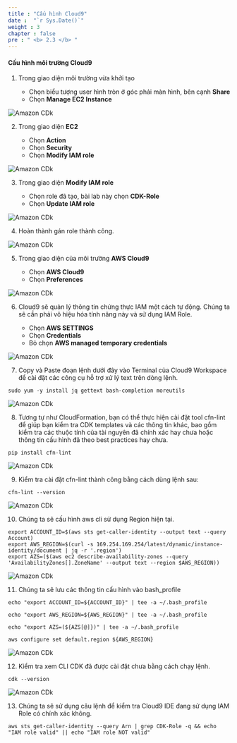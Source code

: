```yaml
---
title : "Cấu hình Cloud9"
date :  "`r Sys.Date()`" 
weight : 3
chapter : false
pre : " <b> 2.3 </b> "
---
```


#### Cấu hình môi trường Cloud9

1. Trong giao diện môi trường vừa khởi tạo

   - Chọn biểu tượng user hình tròn ở góc phải màn hình, bên cạnh **Share**
   - Chọn **Manage EC2 Instance**

![Amazon CDk](/images/2.2-prerequisite/0007.png?featherlight=false&width=90pc)

2. Trong giao diện **EC2**

   - Chọn **Action**
   - Chọn **Security**
   - Chọn **Modify IAM role**

![Amazon CDk](/images/2.2-prerequisite/0008.png?featherlight=false&width=90pc)

3. Trong giao diện **Modify IAM role**

   - Chọn role đã tạo, bài lab này chọn **CDK-Role**
   - Chọn **Update IAM role**

![Amazon CDk](/images/2.2-prerequisite/0009.png?featherlight=false&width=90pc)

4. Hoàn thành gán role thành công.

![Amazon CDk](/images/2.2-prerequisite/00010.png?featherlight=false&width=90pc)

5. Trong giao diện của môi trường **AWS Cloud9**

   - Chọn **AWS Cloud9**
   - Chọn **Preferences**

![Amazon CDk](/images/2.2-prerequisite/00011.png?featherlight=false&width=90pc)

6. Cloud9 sẽ quản lý thông tin chứng thực IAM một cách tự động. Chúng ta sẽ cần phải vô hiệu hóa tính năng này và sử dụng IAM Role.

   - Chọn **AWS SETTINGS**
   - Chọn **Credentials**
   - Bỏ chọn **AWS managed temporary credentials**

![Amazon CDk](/images/2.2-prerequisite/00012.png?featherlight=false&width=90pc)

7. Copy và Paste đoạn lệnh dưới đây vào Terminal của Cloud9 Workspace để cài đặt các công cụ hỗ trợ xử lý text trên dòng lệnh.

```
sudo yum -y install jq gettext bash-completion moreutils
```

![Amazon CDk](/images/2.2-prerequisite/00013.png?featherlight=false&width=90pc)

8. Tương tự như CloudFormation, bạn có thể thực hiện cài đặt tool cfn-lint để giúp bạn kiểm tra CDK templates và các thông tin khác, bao gồm kiểm
tra các thuộc tính của tài nguyên đã chính xác hay chưa hoặc thông tin
cấu hình đã theo best practices hay chưa.

```
pip install cfn-lint
```

![Amazon CDk](/images/2.2-prerequisite/00014.png?featherlight=false&width=90pc)

9. Kiểm tra cài đặt cfn-lint thành công bằng cách dùng lệnh sau:

```
cfn-lint --version
```

![Amazon CDk](/images/2.2-prerequisite/00015.png?featherlight=false&width=90pc)

10. Chúng ta sẽ cấu hình aws cli sử dụng Region hiện tại.

```
export ACCOUNT_ID=$(aws sts get-caller-identity --output text --query Account)
export AWS_REGION=$(curl -s 169.254.169.254/latest/dynamic/instance-identity/document | jq -r '.region')
export AZS=($(aws ec2 describe-availability-zones --query 'AvailabilityZones[].ZoneName' --output text --region $AWS_REGION))
```

![Amazon CDk](/images/2.2-prerequisite/00016.png?featherlight=false&width=90pc)

11. Chúng ta sẽ lưu các thông tin cấu hình vào bash_profile

```
echo "export ACCOUNT_ID=${ACCOUNT_ID}" | tee -a ~/.bash_profile 

echo "export AWS_REGION=${AWS_REGION}" | tee -a ~/.bash_profile                                                                                                                           

echo "export AZS=(${AZS[@]})" | tee -a ~/.bash_profile                                                                                                                                    

aws configure set default.region ${AWS_REGION}
```

![Amazon CDk](/images/2.2-prerequisite/00017.png?featherlight=false&width=90pc)

12. Kiểm tra xem CLI CDK đã được cài đặt chưa bằng cách chạy lệnh.

```
cdk --version
```

![Amazon CDk](/images/2.2-prerequisite/00018.png?featherlight=false&width=90pc)

13. Chúng ta sẽ sử dụng câu lệnh để kiểm tra Cloud9 IDE đang sử dụng IAM Role có chính xác không.

```
aws sts get-caller-identity --query Arn | grep CDK-Role -q && echo "IAM role valid" || echo "IAM role NOT valid"
```